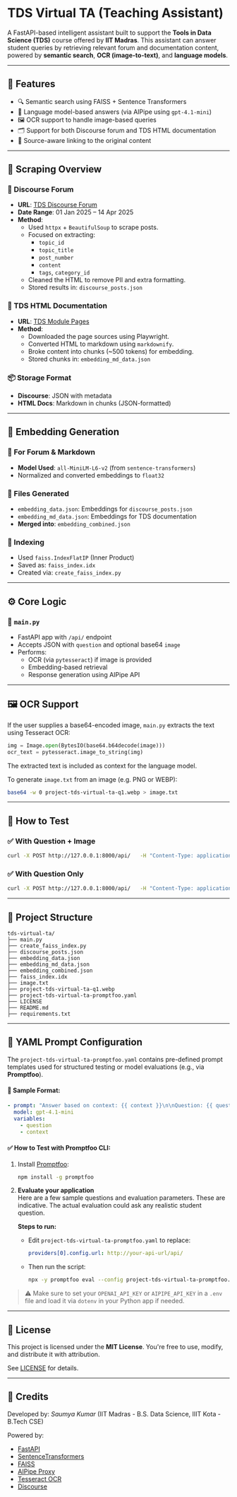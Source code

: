 # TDS Virtual TA (Teaching Assistant)

A FastAPI-based intelligent assistant built to support the **Tools in Data Science (TDS)** course offered by **IIT Madras**. This assistant can answer student queries by retrieving relevant forum and documentation content, powered by **semantic search**, **OCR (image-to-text)**, and **language models**.

---

## 🚀 Features

- 🔍 Semantic search using FAISS + Sentence Transformers
- 🧠 Language model-based answers (via AIPipe using `gpt-4.1-mini`)
- 🖼️ OCR support to handle image-based queries
- 🗂️ Support for both Discourse forum and TDS HTML documentation
- 📎 Source-aware linking to the original content

---

## 🧪 Scraping Overview

### 🔹 Discourse Forum

- **URL**: [TDS Discourse Forum](https://discourse.onlinedegree.iitm.ac.in/c/courses/tds-kb/34)
- **Date Range**: 01 Jan 2025 – 14 Apr 2025
- **Method**:
  - Used `httpx` + `BeautifulSoup` to scrape posts.
  - Focused on extracting:
    - `topic_id`
    - `topic_title`
    - `post_number`
    - `content`
    - `tags`, `category_id`
  - Cleaned the HTML to remove PII and extra formatting.
  - Stored results in: `discourse_posts.json`

### 🔹 TDS HTML Documentation

- **URL**: [TDS Module Pages](https://tds.s-anand.net/#/2025-01/)
- **Method**:
  - Downloaded the page sources using Playwright.
  - Converted HTML to markdown using `markdownify`.
  - Broke content into chunks (~500 tokens) for embedding.
  - Stored chunks in: `embedding_md_data.json`

### 📦 Storage Format

- **Discourse**: JSON with metadata
- **HTML Docs**: Markdown in chunks (JSON-formatted)

---

## 🧠 Embedding Generation

### 🔸 For Forum & Markdown

- **Model Used**: `all-MiniLM-L6-v2` (from `sentence-transformers`)
- Normalized and converted embeddings to `float32`

### 🔸 Files Generated

- `embedding_data.json`: Embeddings for `discourse_posts.json`
- `embedding_md_data.json`: Embeddings for TDS documentation
- **Merged into**: `embedding_combined.json`

### 🔸 Indexing

- Used `faiss.IndexFlatIP` (Inner Product)
- Saved as: `faiss_index.idx`
- Created via: `create_faiss_index.py`

---

## ⚙️ Core Logic

### 🔸 `main.py`

- FastAPI app with `/api/` endpoint
- Accepts JSON with `question` and optional base64 `image`
- Performs:
  - OCR (via `pytesseract`) if image is provided
  - Embedding-based retrieval
  - Response generation using AIPipe API

---

## 🖼️ OCR Support

If the user supplies a base64-encoded image, `main.py` extracts the text using Tesseract OCR:

```python
img = Image.open(BytesIO(base64.b64decode(image)))
ocr_text = pytesseract.image_to_string(img)
```

The extracted text is included as context for the language model.

To generate `image.txt` from an image (e.g. PNG or WEBP):

```bash
base64 -w 0 project-tds-virtual-ta-q1.webp > image.txt
```

---

## 🔬 How to Test

### ✅ With Question + Image

```bash
curl -X POST http://127.0.0.1:8000/api/   -H "Content-Type: application/json"   -d "{"question": "What does the image say?", "image": "$(tr -d '\n' < image.txt)"}"
```

### ✅ With Question Only

```bash
curl -X POST http://127.0.0.1:8000/api/   -H "Content-Type: application/json"   -d '{"question": "What are deployment tools in TDS?"}'
```

---

## 📁 Project Structure

```
tds-virtual-ta/
├── main.py
├── create_faiss_index.py
├── discourse_posts.json
├── embedding_data.json
├── embedding_md_data.json
├── embedding_combined.json
├── faiss_index.idx
├── image.txt
├── project-tds-virtual-ta-q1.webp
├── project-tds-virtual-ta-promptfoo.yaml
├── LICENSE
├── README.md
├── requirements.txt
```

---

## 🧾 YAML Prompt Configuration

The `project-tds-virtual-ta-promptfoo.yaml` contains pre-defined prompt templates used for structured testing or model evaluations (e.g., via **Promptfoo**).

#### 📄 Sample Format:

```yaml
- prompt: "Answer based on context: {{ context }}\n\nQuestion: {{ question }}"
  model: gpt-4.1-mini
  variables:
    - question
    - context
```

#### ✅ How to Test with Promptfoo CLI:

1. Install [Promptfoo](https://github.com/promptfoo/promptfoo):

   ```bash
   npm install -g promptfoo
   ```

2. **Evaluate your application**  
   Here are a few sample questions and evaluation parameters. These are indicative. The actual evaluation could ask any realistic student question.

   **Steps to run:**

   - Edit `project-tds-virtual-ta-promptfoo.yaml` to replace:
     ```yaml
     providers[0].config.url: http://your-api-url/api/
     ```
   - Then run the script:

     ```bash
     npx -y promptfoo eval --config project-tds-virtual-ta-promptfoo.yaml
     ```

> ⚠️ Make sure to set your `OPENAI_API_KEY` or `AIPIPE_API_KEY` in a `.env` file and load it via `dotenv` in your Python app if needed.

---

## 📄 License

This project is licensed under the **MIT License**. You're free to use, modify, and distribute it with attribution.

See [LICENSE](./LICENSE) for details.

---

## 👥 Credits

Developed by: *Saumya Kumar* (IIT Madras - B.S. Data Science, IIIT Kota - B.Tech CSE)

Powered by:

- [FastAPI](https://fastapi.tiangolo.com/)
- [SentenceTransformers](https://www.sbert.net/)
- [FAISS](https://github.com/facebookresearch/faiss)
- [AIPipe Proxy](https://aipipe.org)
- [Tesseract OCR](https://github.com/tesseract-ocr/tesseract)
- [Discourse](https://discourse.onlinedegree.iitm.ac.in)